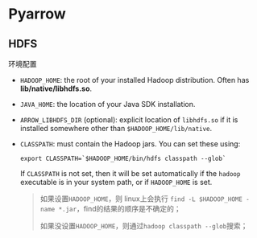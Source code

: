 # Pyarrow

## HDFS

环境配置

- `HADOOP_HOME`: the root of your installed Hadoop distribution. Often has **lib/native/libhdfs.so**.

- `JAVA_HOME`: the location of your Java SDK installation.

- `ARROW_LIBHDFS_DIR` (optional): explicit location of `libhdfs.so` if it is installed somewhere other than `$HADOOP_HOME/lib/native`.

- `CLASSPATH`: must contain the Hadoop jars. You can set these using:

  ```
  export CLASSPATH=`$HADOOP_HOME/bin/hdfs classpath --glob`
  ```

  If `CLASSPATH` is not set, then it will be set automatically if the `hadoop` executable is in your system path, or if `HADOOP_HOME` is set.

  > 如果设置`HADOOP_HOME`，则 linux上会执行 `find -L $HADOOP_HOME -name *.jar`，find的结果的顺序是不确定的；
  >
  > 如果没设置`HADOOP_HOME`，则通过`hadoop classpath --glob`搜索；

